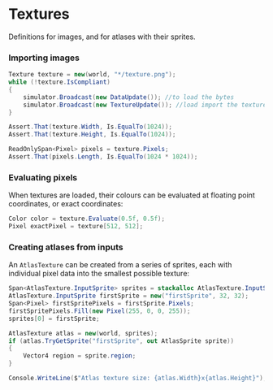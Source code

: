# Textures

Definitions for images, and for atlases with their sprites.

### Importing images

```cs
Texture texture = new(world, "*/texture.png");
while (!texture.IsCompliant)
{
    simulator.Broadcast(new DataUpdate()); //to load the bytes
    simulator.Broadcast(new TextureUpdate()); //load import the texture from the bytes
}

Assert.That(texture.Width, Is.EqualTo(1024));
Assert.That(texture.Height, Is.EqualTo(1024));

ReadOnlySpan<Pixel> pixels = texture.Pixels;
Assert.That(pixels.Length, Is.EqualTo(1024 * 1024));
```

### Evaluating pixels

When textures are loaded, their colours can be evaluated at floating point coordinates, or exact coordinates:
```cs
Color color = texture.Evaluate(0.5f, 0.5f);
Pixel exactPixel = texture[512, 512];
```

### Creating atlases from inputs

An `AtlasTexture` can be created from a series of sprites, each with individual pixel data into
the smallest possible texture:
```cs
Span<AtlasTexture.InputSprite> sprites = stackalloc AtlasTexture.InputSprite[1];
AtlasTexture.InputSprite firstSprite = new("firstSprite", 32, 32);
Span<Pixel> firstSpritePixels = firstSprite.Pixels;
firstSpritePixels.Fill(new Pixel(255, 0, 0, 255));
sprites[0] = firstSprite;

AtlasTexture atlas = new(world, sprites);
if (atlas.TryGetSprite("firstSprite", out AtlasSprite sprite))
{
    Vector4 region = sprite.region;
}

Console.WriteLine($"Atlas texture size: {atlas.Width}x{atlas.Height}");
```